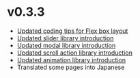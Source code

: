 # v0.3.3

- [Updated coding tips for Flex box layout](/docs/html/tips/flex)
- [Updated slider library introduction](/docs/javascript/slider)
- [Updated modal library introduction](/docs/javascript/modal)
- [Updated scroll action library introduction](/docs/javascript/scroll)
- [Updated animation library introduction](/docs/javascript/animation)
- Translated some pages into Japanese

<!-- truncate -->
